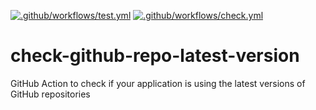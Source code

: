[![.github/workflows/test.yml](https://github.com/ninotosh/check-github-repo-latest-version/actions/workflows/test.yml/badge.svg)](https://github.com/ninotosh/check-github-repo-latest-version/actions/workflows/test.yml)
[![.github/workflows/check.yml](https://github.com/ninotosh/check-github-repo-latest-version/actions/workflows/check.yml/badge.svg)](https://github.com/ninotosh/check-github-repo-latest-version/actions/workflows/check.yml)

# check-github-repo-latest-version

GitHub Action to check if your application is using the latest versions of GitHub repositories
